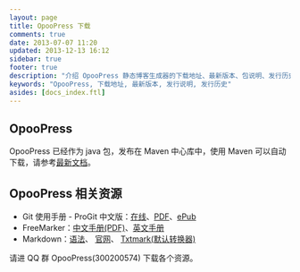 ```yaml
---
layout: page
title: OpooPress 下载
comments: true
date: 2013-07-07 11:20
updated: 2013-12-13 16:12
sidebar: true
footer: true
description: "介绍 OpooPress 静态博客生成器的下载地址、最新版本、包说明、发行历史以及各个版本的发行说明（包括变更列表）。"
keywords: "OpooPress, 下载地址, 最新版本, 发行说明, 发行历史"
asides: [docs_index.ftl]
---
```


## OpooPress

OpooPress 已经作为 java 包，发布在 Maven 中心库中，使用 Maven 可以自动下载，请参考[最新文档](/zh/docs/2.0/)。


## OpooPress 相关资源
- Git 使用手册 - ProGit 中文版：[在线](http://git-scm.com/book/zh)、[PDF](http://opstatic.u.qiniudn.com/files/progit-zh.pdf)、[ePub](https://github.s3.amazonaws.com/media/progit-zh.epub)
- FreeMarker：[中文手册(PDF)](http://sourceforge.net/projects/freemarker/files/chinese-manual/FreeMarker_Manual_zh_CN.pdf/download)、[英文手册](http://freemarker.org/docs/index.html)
- Markdown：[语法](http://markdown.tw/)、 [官网](http://daringfireball.net/projects/markdown/)、 [Txtmark(默认转换器)](https://github.com/rjeschke/txtmark)

请进 QQ 群 OpooPress(300200574) 下载各个资源。